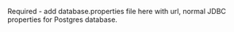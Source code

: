 Required - add database.properties file here with url, normal JDBC properties for Postgres database.

